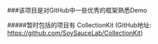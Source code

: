 ###该项目是对GitHub中一些优秀的框架熟悉Demo

#####暂时包括的项目有
CollectionKit  (GitHub地址: https://github.com/SoySauceLab/CollectionKit)



